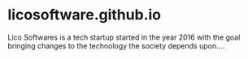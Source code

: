 # licosoftware.github.io
Lico Softwares is a tech startup started in the year 2016 with the goal bringing changes to the technology the society depends upon....
